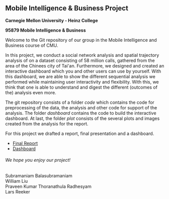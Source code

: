 ## Mobile Intelligence & Business Project
**Carnegie Mellon University - Heinz College**

**95879 Mobile Intelligence & Business**

Welcome to the Git repository of our group in the Mobile Intelligence and Business course of CMU. 

In this project, we conduct a social network analysis and spatial trajectory analysis of on a dataset consisting of 58 million calls, gathered from the area of the Chinees city of Tai'an. Furthermore, we designed and created an interactive dashboard which you and other users can use by yourself. With this dashboard, we are able to show the different sequential analysis we performed while maintaining user interactivity and flexibility. With this, we think that one is able to understand and digest the different (outcomes of the) analysis even more.

The git repository consists of a folder *code* which contains the code for preprocessing of the data, the analysis and other code for support of the analysis. The folder *dashboard* contains the code to build the interactive dashboard. At last, the folder *plot* consists of the several plots and images created from the analysis for the report.

For this project we drafted a report, final presentation and a dashboard.
- [Final Report](www.github.com)
- [Dashboard](https://larsreeker.shinyapps.io/MIB_Dashboard)

###### We hope you enjoy our project!
Subramaniam Balasubramaniam  
William Liu  
Praveen Kumar Thoranathula Radhesyam  
Lars Reeker


